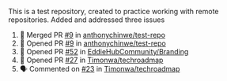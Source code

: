 This is a test repository, created to practice working with remote repositories.
Added and addressed three issues
<!--START_SECTION:activity-->
1. 🎉 Merged PR [#9](https://github.com/anthonychinwe/test-repo/pull/9) in [anthonychinwe/test-repo](https://github.com/anthonychinwe/test-repo)
2. 💪 Opened PR [#9](https://github.com/anthonychinwe/test-repo/pull/9) in [anthonychinwe/test-repo](https://github.com/anthonychinwe/test-repo)
3. 💪 Opened PR [#52](https://github.com/EddieHubCommunity/Branding/pull/52) in [EddieHubCommunity/Branding](https://github.com/EddieHubCommunity/Branding)
4. 💪 Opened PR [#27](https://github.com/Timonwa/techroadmap/pull/27) in [Timonwa/techroadmap](https://github.com/Timonwa/techroadmap)
5. 🗣 Commented on [#23](https://github.com/Timonwa/techroadmap/issues/23) in [Timonwa/techroadmap](https://github.com/Timonwa/techroadmap)
<!--END_SECTION:activity-->
